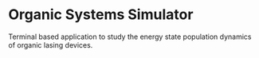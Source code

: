 # Organic Systems Simulator

Terminal based application to study the energy state population dynamics of organic lasing devices.